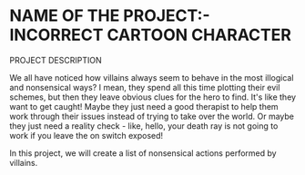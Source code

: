 # NAME OF THE PROJECT:- INCORRECT CARTOON CHARACTER

PROJECT DESCRIPTION

We all have  noticed how villains always seem to behave in the most illogical and nonsensical ways? I mean, they spend all this time plotting their evil schemes, but then they leave obvious clues for the hero to find. It's like they want to get caught! Maybe they just need a good therapist to help them work through their issues instead of trying to take over the world. Or maybe they just need a reality check - like, hello, your death ray is not going to work if you leave the on switch exposed!

In this project, we will create a list of nonsensical actions performed by villains.
